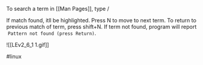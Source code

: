 To search a term in [[Man Pages]], type / 

If match found, itll be highlighted. Press N to move to next term. 
To return to  previous match of term, press shift+N.
If term not found, program will report  `Pattern not found (press Return)`. 

![[LEv2_6_1 1.gif]]



#linux 